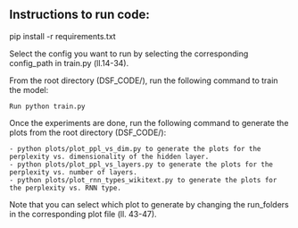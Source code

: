 ## Instructions to run code:

pip install -r requirements.txt

Select the config you want to run by selecting the corresponding config_path in train.py (ll.14-34).

From the root directory (DSF_CODE/), run the following command to train the model:
```
Run python train.py
```

Once the experiments are done, run the following command to generate the plots from the root directory (DSF_CODE/):
``` 
- python plots/plot_ppl_vs_dim.py to generate the plots for the perplexity vs. dimensionality of the hidden layer.
- python plots/plot_ppl_vs_layers.py to generate the plots for the perplexity vs. number of layers.
- python plots/plot_rnn_types_wikitext.py to generate the plots for the perplexity vs. RNN type.
``` 

Note that you can select which plot to generate by changing the run_folders in the corresponding plot file (ll. 43-47).